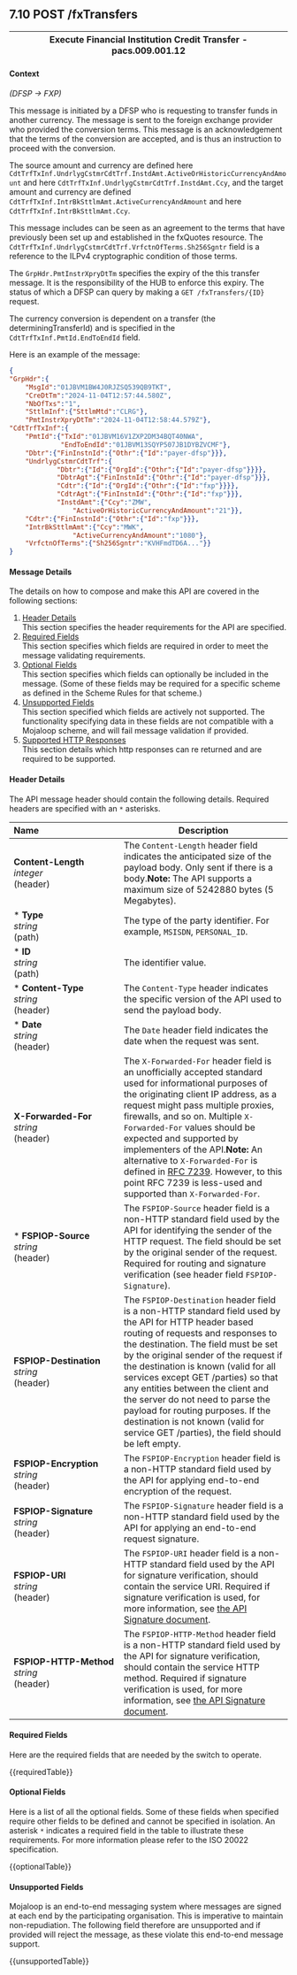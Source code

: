 ## 7.10 POST /fxTransfers
| Execute Financial Institution Credit Transfer - **pacs.009.001.12**|
|--|

#### Context 
*(DFSP -> FXP)*

This message is initiated by a DFSP who is requesting to transfer funds in another currency. The message is sent to the foreign exchange provider who provided the conversion terms. This message is an acknowledgement that the terms of the conversion are accepted, and is thus an instruction to proceed with the conversion.

The source amount and currency are defined here `CdtTrfTxInf.UndrlygCstmrCdtTrf.InstdAmt.ActiveOrHistoricCurrencyAndAmount` and here `CdtTrfTxInf.UndrlygCstmrCdtTrf.InstdAmt.Ccy`, and the target amount and currency are defined `CdtTrfTxInf.IntrBkSttlmAmt.ActiveCurrencyAndAmount` and here `CdtTrfTxInf.IntrBkSttlmAmt.Ccy`.

This message includes can be seen as an agreement to the terms that have previously been set up and established in the fxQuotes resource. The `CdtTrfTxInf.UndrlygCstmrCdtTrf.VrfctnOfTerms.Sh256Sgntr` field is a reference to the ILPv4 cryptographic condition of those terms.

The `GrpHdr.PmtInstrXpryDtTm` specifies the expiry of the this transfer message. It is the responsibility of the HUB to enforce this expiry. The status of which a DFSP can query by making a `GET /fxTransfers/{ID}` request.

The currency conversion is dependent on a transfer (the determiningTransferId) and is specified in the `CdtTrfTxInf.PmtId.EndToEndId` field.

Here is an example of the message:
```json
{
"GrpHdr":{
    "MsgId":"01JBVM1BW4J0RJZSQ539QB9TKT",
    "CreDtTm":"2024-11-04T12:57:44.580Z",
    "NbOfTxs":"1",
    "SttlmInf":{"SttlmMtd":"CLRG"},
    "PmtInstrXpryDtTm":"2024-11-04T12:58:44.579Z"},
"CdtTrfTxInf":{
    "PmtId":{"TxId":"01JBVM16V1ZXP2DM34BQT40NWA",
             "EndToEndId":"01JBVM13SQYP507JB1DYBZVCMF"},
    "Dbtr":{"FinInstnId":{"Othr":{"Id":"payer-dfsp"}}},
    "UndrlygCstmrCdtTrf":{
            "Dbtr":{"Id":{"OrgId":{"Othr":{"Id":"payer-dfsp"}}}},
            "DbtrAgt":{"FinInstnId":{"Othr":{"Id":"payer-dfsp"}}},
            "Cdtr":{"Id":{"OrgId":{"Othr":{"Id":"fxp"}}}},
            "CdtrAgt":{"FinInstnId":{"Othr":{"Id":"fxp"}}},
            "InstdAmt":{"Ccy":"ZMW",
                "ActiveOrHistoricCurrencyAndAmount":"21"}},
    "Cdtr":{"FinInstnId":{"Othr":{"Id":"fxp"}}},
    "IntrBkSttlmAmt":{"Ccy":"MWK",
                "ActiveCurrencyAndAmount":"1080"},
    "VrfctnOfTerms":{"Sh256Sgntr":"KVHFmdTD6A..."}}
}
```
#### Message Details
The details on how to compose and make this API are covered in the following sections:
1. [Header Details](#header-details)<br> This section specifies the header requirements for the API are specified.
2. [Required Fields](#required-fields) <br> This section specifies which fields are required in order to meet the message validating requirements.
3. [Optional Fields](#optional-fields) <br> This section specifies which fields can optionally be included in the message. (Some of these fields may be required for a specific scheme as defined in the Scheme Rules for that scheme.)
4. [Unsupported Fields](#unsupported-fields) <br> This section specified which fields are actively not supported. The functionality specifying data in these fields are not compatible with a Mojaloop scheme, and will fail message validation if provided.
5. [Supported HTTP Responses](#supported-http-responses) <br> This section details which http responses can re returned and are required to be supported.

#### Header Details 
The API message header should contain the following details. Required headers are specified with an `*` asterisks.

| Name&nbsp;&nbsp;&nbsp;&nbsp;&nbsp;&nbsp;&nbsp;&nbsp;&nbsp;&nbsp;&nbsp;&nbsp;&nbsp;&nbsp;&nbsp;&nbsp;&nbsp;&nbsp;&nbsp;&nbsp;&nbsp;&nbsp;&nbsp;&nbsp;&nbsp;&nbsp;&nbsp;&nbsp;&nbsp;&nbsp;&nbsp;&nbsp;| Description |
|--|--|
|**Content-Length**<br>*integer*<br>(header)|The `Content-Length` header field indicates the anticipated size of the payload body. Only sent if there is a body.**Note:** The API supports a maximum size of 5242880 bytes (5 Megabytes).|
| * **Type**<br>*string*<br>(path)|The type of the party identifier. For example, `MSISDN`, `PERSONAL_ID`.|
| * **ID**<br>*string*<br>(path)| The identifier value.|
| * **Content-Type** <br>*string*<br>(header)|The `Content-Type` header indicates the specific version of the API used to send the payload body.|
| * **Date**<br>*string*<br>(header)|The `Date` header field indicates the date when the request was sent.|
| **X-Forwarded-For** <br> *string*<br>(header)|The `X-Forwarded-For` header field is an unofficially accepted standard used for informational purposes of the originating client IP address, as a request might pass multiple proxies, firewalls, and so on. Multiple `X-Forwarded-For` values should be expected and supported by implementers of the API.**Note:** An alternative to `X-Forwarded-For` is defined in [RFC 7239](https://tools.ietf.org/html/rfc7239). However, to this point RFC 7239 is less-used and supported than `X-Forwarded-For`.|
| * **FSPIOP-Source** <br> *string*<br>(header)|The `FSPIOP-Source` header field is a non-HTTP standard field used by the API for identifying the sender of the HTTP request. The field should be set by the original sender of the request. Required for routing and signature verification (see header field `FSPIOP-Signature`).|
| **FSPIOP-Destination** <br> *string*<br>(header)|The `FSPIOP-Destination` header field is a non-HTTP standard field used by the API for HTTP header based routing of requests and responses to the destination. The field must be set by the original sender of the request if the destination is known (valid for all services except GET /parties) so that any entities between the client and the server do not need to parse the payload for routing purposes. If the destination is not known (valid for service GET /parties), the field should be left empty.|
| **FSPIOP-Encryption** <br> *string*<br>(header) | The `FSPIOP-Encryption` header field is a non-HTTP standard field used by the API for applying end-to-end encryption of the request.|
| **FSPIOP-Signature** <br> *string* <br> (header)| The `FSPIOP-Signature` header field is a non-HTTP standard field used by the API for applying an end-to-end request signature.|
| **FSPIOP-URI** <br> *string* <br> (header) | The `FSPIOP-URI` header field is a non-HTTP standard field used by the API for signature verification, should contain the service URI. Required if signature verification is used, for more information, see [the API Signature document](https://github.com/mojaloop/docs/tree/main/Specification%20Document%20Set).|
| **FSPIOP-HTTP-Method** <br> *string* <br> (header) | The `FSPIOP-HTTP-Method` header field is a non-HTTP standard field used by the API for signature verification, should contain the service HTTP method. Required if signature verification is used, for more information, see [the API Signature document](https://github.com/mojaloop/docs/tree/main/Specification%20Document%20Set).|


#### Required Fields
Here are the required fields that are needed by the switch to operate.

{{requiredTable}}


#### Optional Fields
Here is a list of all the optional fields. Some of these fields when specified require other fields to be defined and cannot be specified in isolation. An asterisk `*` indicates a required field in the table to illustrate these requirements. For more information please refer to the ISO 20022 specification.

{{optionalTable}}

#### Unsupported Fields

Mojaloop is an end-to-end messaging system where messages are signed at each end by the participating organisation. This is imperative to maintain non-repudiation. The following field therefore are unsupported and if provided will reject the message, as these violate this end-to-end message support.

{{unsupportedTable}}
